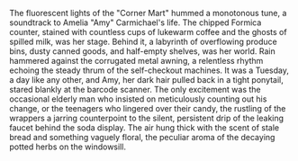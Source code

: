 The fluorescent lights of the "Corner Mart" hummed a monotonous tune, a soundtrack to Amelia "Amy" Carmichael's life.  The chipped Formica counter, stained with countless cups of lukewarm coffee and the ghosts of spilled milk, was her stage.  Behind it, a labyrinth of overflowing produce bins, dusty canned goods, and half-empty shelves, was her world.  Rain hammered against the corrugated metal awning, a relentless rhythm echoing the steady thrum of the self-checkout machines.  It was a Tuesday, a day like any other, and Amy, her dark hair pulled back in a tight ponytail, stared blankly at the barcode scanner.  The only excitement was the occasional elderly man who insisted on meticulously counting out his change, or the teenagers who lingered over their candy, the rustling of the wrappers a jarring counterpoint to the silent, persistent drip of the leaking faucet behind the soda display.  The air hung thick with the scent of stale bread and something vaguely floral, the peculiar aroma of the decaying potted herbs on the windowsill.
